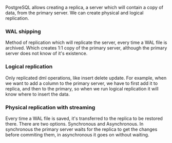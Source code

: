 PostgreSQL allows creating a replica, a server which will contain a copy of data, from the primary server. We can create physical and logical replication.

### WAL shipping
Method of replication which will replicate the server, every time a WAL file is archived. Which creates 1:1 copy of the primary server, although the primary server does not know of it's existence.

### Logical replication
Only replicated dml operations, like insert delete update. For example, when we want to add a column to the primary server, we have to first add it to replica, and then to the primary, so when we run logical replication it will know where to insert the data. 

### Physical replication with streaming
Every time a WAL file is saved, it's transferred to the replica to be restored there. There are two options. Synchronous and Asynchronous. In synchronous the primary server waits for the replica to get the changes before commiting them, in asynchronous it goes on without waiting.